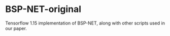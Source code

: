 # BSP-NET-original
Tensorflow 1.15 implementation of BSP-NET, along with other scripts used in our paper.
